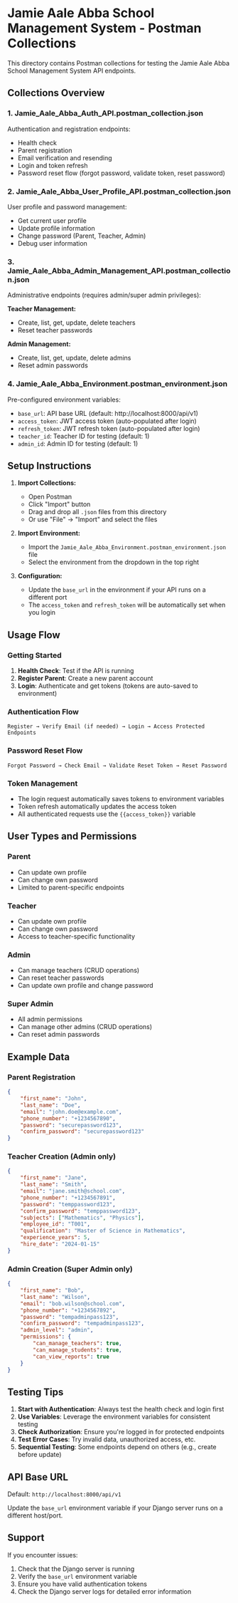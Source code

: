 # Jamie Aale Abba School Management System - Postman Collections

This directory contains Postman collections for testing the Jamie Aale Abba School Management System API endpoints.

## Collections Overview

### 1. **Jamie_Aale_Abba_Auth_API.postman_collection.json**
Authentication and registration endpoints:
- Health check
- Parent registration
- Email verification and resending
- Login and token refresh
- Password reset flow (forgot password, validate token, reset password)

### 2. **Jamie_Aale_Abba_User_Profile_API.postman_collection.json**
User profile and password management:
- Get current user profile
- Update profile information
- Change password (Parent, Teacher, Admin)
- Debug user information

### 3. **Jamie_Aale_Abba_Admin_Management_API.postman_collection.json**
Administrative endpoints (requires admin/super admin privileges):

**Teacher Management:**
- Create, list, get, update, delete teachers
- Reset teacher passwords

**Admin Management:**
- Create, list, get, update, delete admins
- Reset admin passwords

### 4. **Jamie_Aale_Abba_Environment.postman_environment.json**
Pre-configured environment variables:
- `base_url`: API base URL (default: http://localhost:8000/api/v1)
- `access_token`: JWT access token (auto-populated after login)
- `refresh_token`: JWT refresh token (auto-populated after login)
- `teacher_id`: Teacher ID for testing (default: 1)
- `admin_id`: Admin ID for testing (default: 1)

## Setup Instructions

1. **Import Collections:**
   - Open Postman
   - Click "Import" button
   - Drag and drop all `.json` files from this directory
   - Or use "File" → "Import" and select the files

2. **Import Environment:**
   - Import the `Jamie_Aale_Abba_Environment.postman_environment.json` file
   - Select the environment from the dropdown in the top right

3. **Configuration:**
   - Update the `base_url` in the environment if your API runs on a different port
   - The `access_token` and `refresh_token` will be automatically set when you login

## Usage Flow

### Getting Started
1. **Health Check**: Test if the API is running
2. **Register Parent**: Create a new parent account
3. **Login**: Authenticate and get tokens (tokens are auto-saved to environment)

### Authentication Flow
```
Register → Verify Email (if needed) → Login → Access Protected Endpoints
```

### Password Reset Flow
```
Forgot Password → Check Email → Validate Reset Token → Reset Password
```

### Token Management
- The login request automatically saves tokens to environment variables
- Token refresh automatically updates the access token
- All authenticated requests use the `{{access_token}}` variable

## User Types and Permissions

### Parent
- Can update own profile
- Can change own password
- Limited to parent-specific endpoints

### Teacher
- Can update own profile
- Can change own password
- Access to teacher-specific functionality

### Admin
- Can manage teachers (CRUD operations)
- Can reset teacher passwords
- Can update own profile and change password

### Super Admin
- All admin permissions
- Can manage other admins (CRUD operations)
- Can reset admin passwords

## Example Data

### Parent Registration
```json
{
    "first_name": "John",
    "last_name": "Doe",
    "email": "john.doe@example.com",
    "phone_number": "+1234567890",
    "password": "securepassword123",
    "confirm_password": "securepassword123"
}
```

### Teacher Creation (Admin only)
```json
{
    "first_name": "Jane",
    "last_name": "Smith",
    "email": "jane.smith@school.com",
    "phone_number": "+1234567891",
    "password": "temppassword123",
    "confirm_password": "temppassword123",
    "subjects": ["Mathematics", "Physics"],
    "employee_id": "T001",
    "qualification": "Master of Science in Mathematics",
    "experience_years": 5,
    "hire_date": "2024-01-15"
}
```

### Admin Creation (Super Admin only)
```json
{
    "first_name": "Bob",
    "last_name": "Wilson",
    "email": "bob.wilson@school.com",
    "phone_number": "+1234567892",
    "password": "tempadminpass123",
    "confirm_password": "tempadminpass123",
    "admin_level": "admin",
    "permissions": {
        "can_manage_teachers": true,
        "can_manage_students": true,
        "can_view_reports": true
    }
}
```

## Testing Tips

1. **Start with Authentication**: Always test the health check and login first
2. **Use Variables**: Leverage the environment variables for consistent testing
3. **Check Authorization**: Ensure you're logged in for protected endpoints
4. **Test Error Cases**: Try invalid data, unauthorized access, etc.
5. **Sequential Testing**: Some endpoints depend on others (e.g., create before update)

## API Base URL

Default: `http://localhost:8000/api/v1`

Update the `base_url` environment variable if your Django server runs on a different host/port.

## Support

If you encounter issues:
1. Check that the Django server is running
2. Verify the `base_url` environment variable
3. Ensure you have valid authentication tokens
4. Check the Django server logs for detailed error information